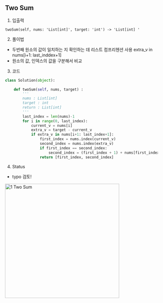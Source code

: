 
## Two Sum 

1. 입출력 
```
twoSum(self, nums: 'List[int]', target: 'int') -> 'List[int] ' 
```
2. 풀이법 
* 두번째 원소의 값이 일치하는 지 확인하는 데 리스트 컴프리헨션 사용 
extra_v in nums[i+1: last_inddex+1]
* 원소의 값, 인덱스의 값을 구분해서 비교 


3. 코드 
```python
class Solution(object):
    
    def twoSum(self, nums, target) :   
        '''
        nums : List[int]
        target : int
        return : List[int]
        '''
        last_index = len(nums)-1
        for i in range(0, last_index):
            current_v = nums[i]
            extra_v = target - current_v
            if extra_v in nums[i+1: last_index+1]:
                first_index = nums.index(current_v)
                second_index = nums.index(extra_v)
                if first_index == second_index: 
                    second_index = (first_index + 1) + nums[first_index+1:].index(extra_v)
                return [first_index, second_index]

```         

4. Status 
* typo 검토!
<img width="376" alt="1  Two Sum" src="https://user-images.githubusercontent.com/41981471/102436251-7a1f3800-405b-11eb-9d4f-e9391b74f056.png">

